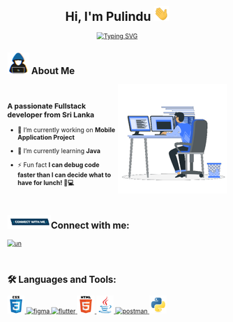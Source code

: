 <h1 align="center">Hi, I'm Pulindu <img src = "https://github.com/PulinduYK/PulinduYK/blob/main/Images/giphy.gif" width = "35"></h1>
<p align="center">
  <a href="https://git.io/typing-svg"><img src="https://readme-typing-svg.herokuapp.com?font=Fira+Code&weight=450&pause=1000&color=8F00FF&width=435&lines=Exploring+tech%2C+creating+my+future.;Coding+dreams%2C+one+line+at+a+time." alt="Typing SVG" /></a>
</p>

## <picture><img src = "https://github.com/PulinduYK/PulinduYK/blob/main/Images/about_me.gif" width = 50px></picture> About Me

<picture> <img align="right" src="https://github.com/PulinduYK/PulinduYK/blob/main/Images/Right_Side.gif?raw=true" width = 250px></picture>

<br>

<h3 align="left">A passionate Fullstack developer from Sri Lanka</h3>

- 🔭 I’m currently working on **Mobile Application Project**

- 🌱 I’m currently learning **Java**

- ⚡ Fun fact **I can debug code faster than I can decide what to have for lunch! 🍕💻**

<br>

## <picture><img src = "https://github.com/PulinduYK/PulinduYK/blob/main/Images/Connect-with-me.gif" width = 100px></picture>Connect with me:
<p align="left">
<a href="https://linkedin.com/in/un" target="blank"><img align="center" src="https://raw.githubusercontent.com/rahuldkjain/github-profile-readme-generator/master/src/images/icons/Social/linked-in-alt.svg" alt="un" height="30" width="40" /></a>
</p>

<br>

## 🛠️ Languages and Tools:
<p align="left"> <a href="https://www.w3schools.com/css/" target="_blank" rel="noreferrer"> <img src="https://raw.githubusercontent.com/devicons/devicon/master/icons/css3/css3-original-wordmark.svg" alt="css3" width="40" height="40"/> </a> <a href="https://www.figma.com/" target="_blank" rel="noreferrer"> <img src="https://www.vectorlogo.zone/logos/figma/figma-icon.svg" alt="figma" width="40" height="40"/> </a> <a href="https://flutter.dev" target="_blank" rel="noreferrer"> <img src="https://www.vectorlogo.zone/logos/flutterio/flutterio-icon.svg" alt="flutter" width="40" height="40"/> </a> <a href="https://www.w3.org/html/" target="_blank" rel="noreferrer"> <img src="https://raw.githubusercontent.com/devicons/devicon/master/icons/html5/html5-original-wordmark.svg" alt="html5" width="40" height="40"/> </a> <a href="https://www.java.com" target="_blank" rel="noreferrer"> <img src="https://raw.githubusercontent.com/devicons/devicon/master/icons/java/java-original.svg" alt="java" width="40" height="40"/> </a> <a href="https://postman.com" target="_blank" rel="noreferrer"> <img src="https://www.vectorlogo.zone/logos/getpostman/getpostman-icon.svg" alt="postman" width="40" height="40"/> </a> <a href="https://www.python.org" target="_blank" rel="noreferrer"> <img src="https://raw.githubusercontent.com/devicons/devicon/master/icons/python/python-original.svg" alt="python" width="40" height="40"/> </a> </p>

